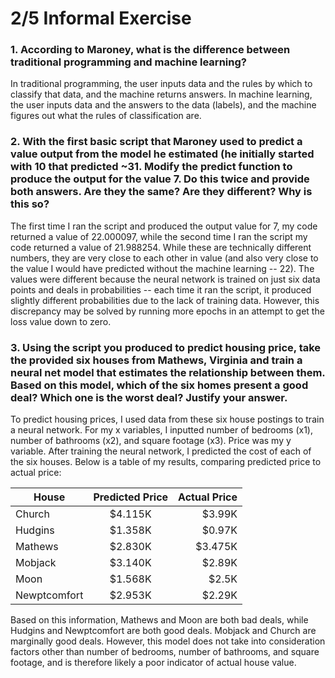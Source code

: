 # 2/5 Informal Exercise

### 1. According to Maroney, what is the difference between traditional programming and machine learning?

In traditional programming, the user inputs data and the rules by which to classify that data, and the machine returns answers. In machine learning, the user inputs data and the answers to the data (labels), and the machine figures out what the rules of classification are.

### 2. With the first basic script that Maroney used to predict a value output from the model he estimated (he initially started with 10 that predicted ~31. Modify the predict function to produce the output for the value 7. Do this twice and provide both answers. Are they the same? Are they different? Why is this so?

The first time I ran the script and produced the output value for 7, my code returned a value of 22.000097, while the second time I ran the script my code returned a value of 21.988254. While these are technically different numbers, they are very close to each other in value (and also very close to the value I would have predicted without the machine learning -- 22). The values were different because the neural network is trained on just six data points and deals in probabilities -- each time it ran the script, it produced slightly different probabilities due to the lack of training data. However, this discrepancy may be solved by running more epochs in an attempt to get the loss value down to zero.

### 3. Using the script you produced to predict housing price, take the provided six houses from Mathews, Virginia and train a neural net model that estimates the relationship between them. Based on this model, which of the six homes present a good deal? Which one is the worst deal? Justify your answer.

To predict housing prices, I used data from these six house postings to train a neural network. For my x variables, I inputted number of bedrooms (x1), number of bathrooms (x2), and square footage (x3). Price was my y variable. After training the neural network, I predicted the cost of each of the six houses. Below is a table of my results, comparing predicted price to actual price:

| House        | Predicted Price | Actual Price |
| ------------ |:---------------:| ------------:|
| Church       | $4.115K         | $3.99K       |
| Hudgins      | $1.358K         | $0.97K       |
| Mathews      | $2.830K         | $3.475K      |
| Mobjack      | $3.140K         | $2.89K       |
| Moon         | $1.568K         | $2.5K        |
| Newptcomfort | $2.953K         | $2.29K       |

Based on this information, Mathews and Moon are both bad deals, while Hudgins and Newptcomfort are both good deals. Mobjack and Church are marginally good deals. However, this model does not take into consideration factors other than number of bedrooms, number of bathrooms, and square footage, and is therefore likely a poor indicator of actual house value.
